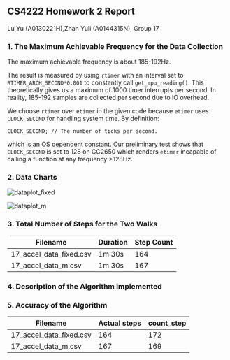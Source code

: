 ## CS4222 Homework 2 Report

Lu Yu (A0130221H),Zhan Yuli (A0144315N), Group 17



### 1. The Maximum Achievable Frequency for the Data Collection

The maximum achievable frequency is about 185-192Hz. 

The result is measured by using `rtimer` with an interval set to `RTIMER_ARCH_SECOND*0.001` to constantly call `get_mpu_reading()`. This theoretically gives us a maximum of 1000 timer interrupts per second. In reality, 185-192 samples are collected per second due to IO overhead.

We choose `rtimer` over `etimer` in the given code because `etimer` uses `CLOCK_SECOND` for handling system time. By definition:

```
CLOCK_SECOND; // The number of ticks per second. 
```

which is an OS dependent constant. Our preliminary test shows that `CLOCK_SECOND` is set to 128 on CC2650 which renders `etimer` incapable of calling a function at any frequency >128Hz.



### 2. Data Charts

 ![dataplot_fixed](C:\Users\senyu\workspace\CS4222-WirelessNetworking\hw2\dataplot_fixed.PNG)

![dataplot_m](C:\Users\senyu\workspace\CS4222-WirelessNetworking\hw2\dataplot_m.PNG)



### 3. Total Number of Steps for the Two Walks

| Filename                | Duration | Step Count |
| ----------------------- | -------- | ---------- |
| 17_accel_data_fixed.csv | 1m 30s   | 164        |
| 17_accel_data_m.csv     | 1m 30s   | 167        |



### 4. Description of the Algorithm implemented

 

### 5. Accuracy of the Algorithm
| Filename                | Actual steps | count_step |
| ----------------------- | ------------ | ---------- |
| 17_accel_data_fixed.csv | 164          | 172        |
| 17_accel_data_m.csv     | 167          | 169        |
